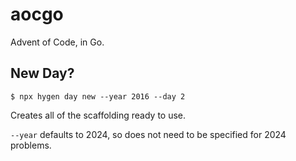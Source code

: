 # aocgo

Advent of Code, in Go.

## New Day?

```console
$ npx hygen day new --year 2016 --day 2
```

Creates all of the scaffolding ready to use.

`--year` defaults to 2024, so does not need to be specified for 2024 problems.
